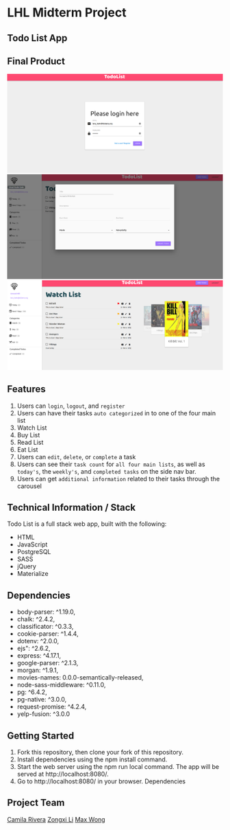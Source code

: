 # LHL Midterm Project

## Todo List App

## Final Product
![Login](https://github.com/CamilaRivera/MidtermProject-TODO-List/blob/master/docs/login.png)
![Create Task](https://github.com/CamilaRivera/MidtermProject-TODO-List/blob/master/docs/create_todo_module.png)
![Landing Page](https://github.com/CamilaRivera/MidtermProject-TODO-List/blob/master/docs/landing_page.png)

## Features
1) Users can `login`, `logout`, and `register`
2) Users can have their tasks `auto categorized` in to one of the four main list
  1) Watch List
  2) Buy List
  3) Read List
  4) Eat List
3) Users can `edit`, `delete`, or `complete` a task
4) Users can see their `task count` for `all four main lists`, as well as `today's`, the `weekly's`, and `completed tasks` on the side nav bar.
5) Users can get `additional information` related to their tasks through the carousel 

## Technical Information / Stack
Todo List is a full stack web app, built with the following:

- HTML
- JavaScript
- PostgreSQL
- SASS
- jQuery
- Materialize

## Dependencies

- body-parser: ^1.19.0,
- chalk: ^2.4.2,
- classificator: ^0.3.3,
- cookie-parser: ^1.4.4,
- dotenv: ^2.0.0,
- ejs": ^2.6.2,
- express: ^4.17.1,
- google-parser: ^2.1.3,
- morgan: ^1.9.1,
- movies-names: 0.0.0-semantically-released,
- node-sass-middleware: ^0.11.0,
- pg: ^6.4.2,
- pg-native: ^3.0.0,
- request-promise: ^4.2.4,
- yelp-fusion: ^3.0.0

## Getting Started

1) Fork this repository, then clone your fork of this repository.
2) Install dependencies using the npm install command.
3) Start the web server using the npm run local command. The app will be served at http://localhost:8080/.
4) Go to http://localhost:8080/ in your browser.
Dependencies

## Project Team
[Camila Rivera](https://github.com/CamilaRivera)
[Zongxi Li](https://github.com/zongxili)
[Max Wong](https://github.com/MaxWong03)